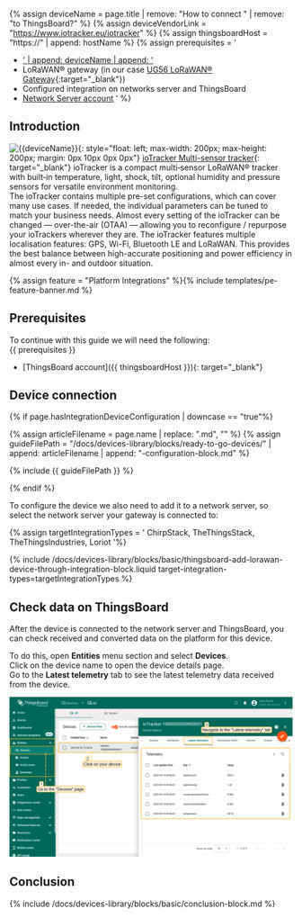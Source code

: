 
{% assign deviceName = page.title | remove: "How to connect " | remove: "to ThingsBoard?" %}
{% assign deviceVendorLink = "https://www.iotracker.eu/iotracker" %}
{% assign thingsboardHost = "https://" | append: hostName %}
{% assign prerequisites = '
- <a href="' | append: deviceVendorLink | append: '" target="_blank">' | append: deviceName | append: '</a>
- LoRaWAN® gateway (in our case [UG56 LoRaWAN® Gateway](/docs/pe/devices-library/ug56-lorawan-gateway/){:target="_blank"})
- Configured integration on networks server and ThingsBoard
- [Network Server account](#device-connection)
'
 %}

## Introduction

![{{deviceName}}](/images/devices-library/{{page.deviceImageFileName}}){: style="float: left; max-width: 200px; max-height: 200px; margin: 0px 10px 0px 0px"}
[ioTracker Multi-sensor tracker]({{deviceVendorLink}}){: target="_blank"} ioTracker is a compact multi‑sensor LoRaWAN® tracker with built‑in temperature, light, shock, tilt, optional humidity and pressure sensors for versatile environment monitoring.  
The ioTracker contains multiple pre-set
configurations, which can cover many use
cases. If needed, the individual parameters
can be tuned to match your business
needs. Almost every setting of the ioTracker
can be changed — over-the-air (OTAA) —
allowing you to reconfigure / repurpose
your ioTrackers wherever they are.
The ioTracker features multiple localisation
features: GPS, Wi-Fi, Bluetooth LE and
LoRaWAN. This provides the best balance
between high-accurate positioning and
power efficiency in almost every in- and
outdoor situation.

{% assign feature = "Platform Integrations" %}{% include templates/pe-feature-banner.md %}
<br>

## Prerequisites

To continue with this guide we will need the following:  
{{ prerequisites }}
- [ThingsBoard account]({{ thingsboardHost }}){: target="_blank"}


## Device connection

{% if page.hasIntegrationDeviceConfiguration | downcase == "true"%}

{% assign articleFilename = page.name |  replace: ".md", "" %}
{% assign guideFilePath = "/docs/devices-library/blocks/ready-to-go-devices/" | append: articleFilename | append: "-configuration-block.md" %}

{% include {{ guideFilePath }} %}

{% endif %}

To configure the device we also need to add it to a network server, so select the network server your gateway is connected to:  

{% assign targetIntegrationTypes = '
ChirpStack,
TheThingsStack,
TheThingsIndustries,
Loriot
'%}

{% include /docs/devices-library/blocks/basic/thingsboard-add-lorawan-device-through-integration-block.liquid target-integration-types=targetIntegrationTypes %}


## Check data on ThingsBoard

After the device is connected to the network server and ThingsBoard, you can check received and converted data on the platform for this device.  

To do this, open **Entities** menu section and select **Devices**.  
Click on the device name to open the device details page.  
Go to the **Latest telemetry** tab to see the latest telemetry data received from the device.  

![LoRaWAN device data](/images/devices-library/io-tracker-device-data.png)


## Conclusion

{% include /docs/devices-library/blocks/basic/conclusion-block.md %}
